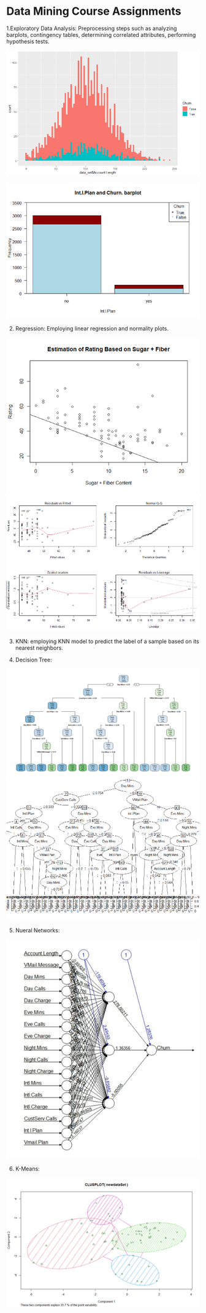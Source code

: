 # Data Mining Course Assignments

1.Exploratory Data Analysis: Preprocessing steps such as analyzing barplots, contingency tables, determining correlated attributes, performing hypothesis tests.

![im1](./photos/continuous_var.png)

![im2](./photos/barplot.png)

2. Regression: Employing linear regression and normality plots.

![im4](./photos/Regression2.png)
![im5](./photos/Normality_plot.png)
   
3. KNN: employing KNN model to predict the label of a sample based on its nearest neighbors.

4. Decision Tree: 

![im4](./photos/CART_Decision_Tree.png)
![im5](./photos/C45_Tree.png)

5. Nueral Networks:

![im6](./photos/Neural_Network.JPG)

6. K-Means:

![im7](./photos/K-means.png)
